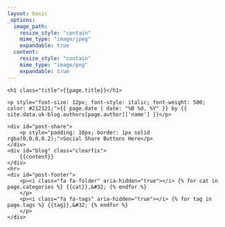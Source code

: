 ```yaml
---
layout: basic
_options:
  image_path:
    resize_style: "contain"
    mime_type: "image/jpeg"
    expandable: true
  content:
    resize_style: "contain"
    mime_type: "image/png"
    expandable: true
---
```

<link href="https://fonts.googleapis.com/css?family=Open+Sans+Condensed:300,700" rel="stylesheet">
<link rel="stylesheet" href="https://www.newtek.com/css/layouts/press-release.css">
<link rel="stylesheet" href="https://www.newtek.com/css/layouts/post.css">

<style>
    #post-banner {
        background-image: url({{page.featured-img}});
    }
</style>

<div id="post-banner">
    <a href="{{page.image.feature}}" class="venobox" title="{{page.title}}" data-gall="gallery"></a>
</div>
<div id="press-release">



    <h1 class="title">{{page.title}}</h1>

    <p style="font-size: 12px; font-style: italic; font-weight: 500; color: #212121;">{{ page.date | date: "%B %d, %Y" }} by {{ site.data.uk-blog.authors[page.author]['name'] }}</p>

    <div id="post-share">
        <p style="padding: 10px; border: 1px solid rgba(0,0,0,0.2);">Social Share Buttons Here</p>
    </div>
    <div id="blog" class="clearfix">
        {{content}}
    </div>
    <hr>
    <div id="post-footer">
        <p><i class="fa fa-folder" aria-hidden="true"></i> {% for cat in page.categories %} {{cat}},&#32; {% endfor %}
        </p>
        <p><i class="fa fa-tags" aria-hidden="true"></i> {% for tag in page.tags %} {{tag}},&#32; {% endfor %}
        </p>
    </div>
</div>

